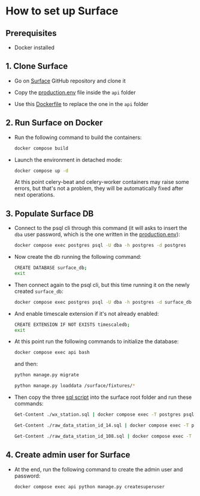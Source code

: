 # How to set up Surface

## Prerequisites

- Docker installed

## 1. Clone Surface

- Go on [Surface](https://github.com/opencdms/surface) GitHub repository and clone it

- Copy the [production.env](resources/production.env) file inside the `api` folder

- Use this [Dockerfile](resources/Dockerfile) to replace the one in the `api` folder

## 2. Run Surface on Docker

- Run the following command to build the containers:  
     ```bash
     docker compose build
     ```

- Launch the environment in detached mode:  
     ```bash
     docker compose up -d
     ```
    At this point celery-beat and celery-worker containers may raise some errors, but that's not a problem, they will be automatically fixed after next operations.

## 3. Populate Surface DB

- Connect to the psql cli through this command (it will asks to insert the `dba` user password, which is the one written in the [production.env](resources/production.env)):
     ```bash
     docker compose exec postgres psql -U dba -h postgres -d postgres
     ```

- Now create the db running the following command:
     ```bash
     CREATE DATABASE surface_db;
     exit
     ```

- Then connect again to the psql cli, but this time running it on the newly created `surface_db`:
     ```bash
     docker compose exec postgres psql -U dba -h postgres -d surface_db
     ```

- And enable timescale extension if it's not already enabled:
     ```bash
     CREATE EXTENSION IF NOT EXISTS timescaledb;
     exit
     ```

- At this point run the following commands to initialize the database:
     ```bash
     docker compose exec api bash
     ```

     and then:

     ```bash
     python manage.py migrate
     ```

     ```bash
     python manage.py loaddata /surface/fixtures/*
     ```
- Then copy the three [sql script](resources) into the surface root folder and run these commands:
     ```bash
     Get-Content ./wx_station.sql | docker compose exec -T postgres psql -U dba -d surface_db
     ```
     ```bash
     Get-Content ./raw_data_station_id_14.sql | docker compose exec -T postgres psql -U dba -d surface_db
     ```
     ```bash
     Get-Content ./raw_data_station_id_108.sql | docker compose exec -T postgres psql -U dba -d surface_db
     ```

## 4. Create admin user for Surface

- At the end, run the following command to create the admin user and password:
     ```bash
     docker compose exec api python manage.py createsuperuser
     ```
